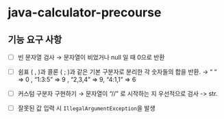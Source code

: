 # java-calculator-precourse

## 기능 요구 사항

- [ ] 빈 문자열 검사 → 문자열이 비었거나 null 일 때 0으로 반환
    
- [ ] 쉼표 ( , )과 콜론 ( ; )과 같은 기본 구분자로 분리한 각 숫자들의 합을 반환.  →  “ “ ⇒ 0 , “1:3:5” ⇒ 9 , “2,3,4” ⇒ 9, “4:1,1” ⇒ 6

- [ ] 커스텀 구분자 구현하기 → 문자열이 “//” 로 시작하는 지 우선적으로 검사 -> str.
   
- [ ] 잘못된 값 입력 시 `IllegalArgumentException`을 발생
